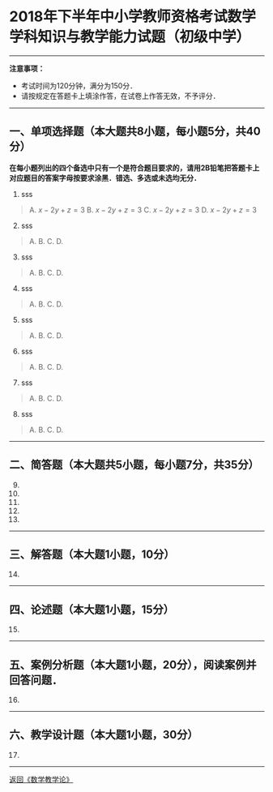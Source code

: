 # 2018年下半年中小学教师资格考试数学学科知识与教学能力试题（初级中学）

---

**注意事项：**
+ 考试时间为120分钟，满分为150分．
+ 请按规定在答题卡上填涂作答，在试卷上作答无效，不予评分．

---

## 一、单项选择题（本大题共8小题，每小题5分，共40分）

**在每小题列出的四个备选中只有一个是符合题目要求的，请用2B铅笔把答题卡上对应题目的答案字母按要求涂黑．错选、多选或未选均无分．**

1. sss
> A. $x-2y+z=3$
> B. $x-2y+z=3$
> C. $x-2y+z=3$
> D. $x-2y+z=3$

2. sss
> A.
> B.
> C.
> D.

3. sss
> A.
> B.
> C.
> D.

4. sss
> A.
> B.
> C.
> D.

5. sss
> A.
> B.
> C.
> D.

6. sss
> A.
> B.
> C.
> D.

7. sss
> A.
> B.
> C.
> D.

8. sss
> A.
> B.
> C.
> D.

---

## 二、简答题（本大题共5小题，每小题7分，共35分）

9. 

10. 

11. 

12. 

13. 



---

## 三、解答题（本大题1小题，10分）

14. 

---

## 四、论述题（本大题1小题，15分）

15. 

---

## 五、案例分析题（本大题1小题，20分），阅读案例并回答问题．

16. 

---

## 六、教学设计题（本大题1小题，30分）

17. 

---

<a href="/html/lecture/mathTeacher.html"> 返回《数学教学论》 </a>